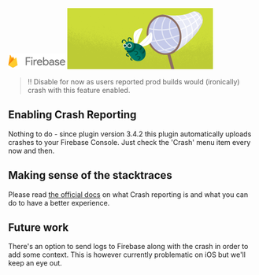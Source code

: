 <img src="images/firebase-logo.png" width="116px" height="32px" alt="Firebase"/>

<img src="images/features/crash.png" width="296px" height="124px" alt="Crash"/>

> !! Disable for now as users reported prod builds would (ironically)
> crash with this feature enabled.

## Enabling Crash Reporting
Nothing to do - since plugin version 3.4.2 this plugin automatically uploads
crashes to your Firebase Console. Just check the 'Crash' menu item every now and then.

## Making sense of the stacktraces
Please read [the official docs](https://firebase.google.com/docs/crash/)
on what Crash reporting is and what you can do to have a better experience.

## Future work
There's an option to send logs to Firebase along with the crash in order
to add some context. This is however currently problematic on iOS but we'll keep an eye out.